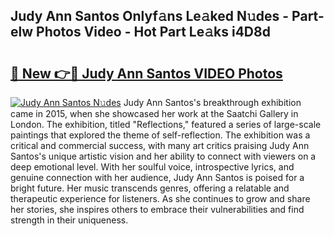 ## Judy Ann Santos Onlyf𝚊ns Le𝚊ked N𝚞des - Part-elw Photos Video - Hot Part Le𝚊ks i4D8d

# <h2><a href="http://ab35162.deff.icu/?id=Judy+Ann+Santos">🔗 New 👉🔴 Judy Ann Santos VIDEO Photos</a></h2>

[![Judy Ann Santos N𝚞des](https://i.imgur.com/rIISA9y.gif)](http://ab35162.deff.icu/?id=Judy+Ann+Santos)
Judy Ann Santos's breakthrough exhibition came in 2015, when she showcased her work at the Saatchi Gallery in London. The exhibition, titled "Reflections," featured a series of large-scale paintings that explored the theme of self-reflection. The exhibition was a critical and commercial success, with many art critics praising Judy Ann Santos's unique artistic vision and her ability to connect with viewers on a deep emotional level. With her soulful voice, introspective lyrics, and genuine connection with her audience, Judy Ann Santos is poised for a bright future. Her music transcends genres, offering a relatable and therapeutic experience for listeners. As she continues to grow and share her stories, she inspires others to embrace their vulnerabilities and find strength in their uniqueness.
